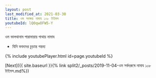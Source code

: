 ```yaml
---
layout: post
last_modified_at: 2021-03-30
title: ওম সবক্ষয় নামায ১০৮ টাইমস
youtubeId: lQ0qwOFW5-Y
---
```

 
 
 ওম ভালথানাম পারামায়ায় গাথায় নামায  
 
 -  যিনি ভক্তদের চূড়ান্ত গন্তব্য 
 
  
 
  
 
 
 
 
 
 


{% include youtubePlayer.html id=page.youtubeId %}
 
[Next]({{ site.baseurl }}{% link  split2/_posts/2019-11-04-ওম সর্বদরুষে নামায ১০৮ টাইমস.md%})
 
